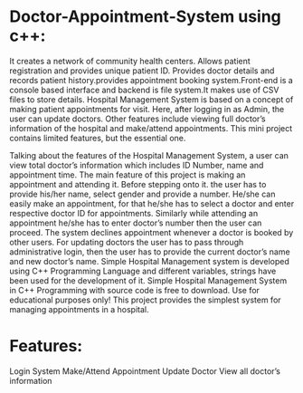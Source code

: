 # Doctor-Appointment-System using c++:
It creates a network of community health centers. Allows patient registration and provides unique patient ID. Provides doctor details and records patient history.provides appointment booking system.Front-end is a console based interface and backend is file system.It makes use of CSV files to store details. 
Hospital Management System is based on a concept of making patient appointments for visit. Here, after logging in as Admin, the user can update doctors. Other features include viewing full doctor’s information of the hospital and make/attend appointments. This mini project contains limited features, but the essential one.

Talking about the features of the Hospital Management System, a user can view total doctor’s information which includes ID Number, name and appointment time. The main feature of this project is making an appointment and attending it. Before stepping onto it. the user has to provide his/her name, select gender and provide a number. He/she can easily make an appointment, for that he/she has to select a doctor and enter respective doctor ID for appointments. Similarly while attending an appointment he/she has to enter doctor’s number then the user can proceed. The system declines appointment whenever a doctor is booked by other users. For updating doctors the user has to pass through administrative login, then the user has to provide the current doctor’s name and new doctor’s name.
Simple Hospital Management system is developed using C++ Programming Language and different variables, strings have been used for the development of it. Simple Hospital Management System in C++ Programming with source code is free to download. Use for educational purposes only! This project provides the simplest system for managing appointments in a hospital.

# Features:

Login System
Make/Attend Appointment
Update Doctor
View all doctor’s information
